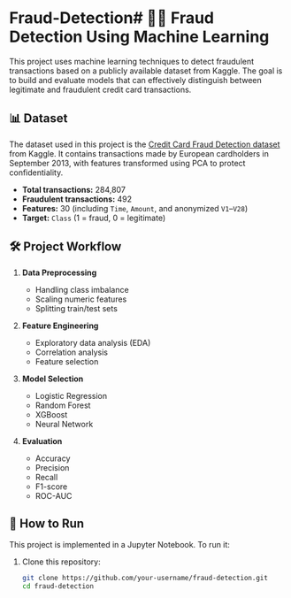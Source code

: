 # Fraud-Detection# 🕵️‍♀️ Fraud Detection Using Machine Learning

This project uses machine learning techniques to detect fraudulent transactions based on a publicly available dataset from Kaggle. The goal is to build and evaluate models that can effectively distinguish between legitimate and fraudulent credit card transactions.

## 📊 Dataset

The dataset used in this project is the [Credit Card Fraud Detection dataset](https://www.kaggle.com/datasets/mlg-ulb/creditcardfraud) from Kaggle. It contains transactions made by European cardholders in September 2013, with features transformed using PCA to protect confidentiality.

- **Total transactions:** 284,807  
- **Fraudulent transactions:** 492  
- **Features:** 30 (including `Time`, `Amount`, and anonymized `V1`–`V28`)  
- **Target:** `Class` (1 = fraud, 0 = legitimate)

## 🛠️ Project Workflow

1. **Data Preprocessing**
   - Handling class imbalance
   - Scaling numeric features
   - Splitting train/test sets

2. **Feature Engineering**
   - Exploratory data analysis (EDA)
   - Correlation analysis
   - Feature selection

3. **Model Selection**
   - Logistic Regression  
   - Random Forest  
   - XGBoost  
   - Neural Network  

4. **Evaluation**
   - Accuracy  
   - Precision  
   - Recall  
   - F1-score  
   - ROC-AUC  

## 🧪 How to Run

This project is implemented in a Jupyter Notebook. To run it:

1. Clone this repository:
   ```bash
   git clone https://github.com/your-username/fraud-detection.git
   cd fraud-detection

